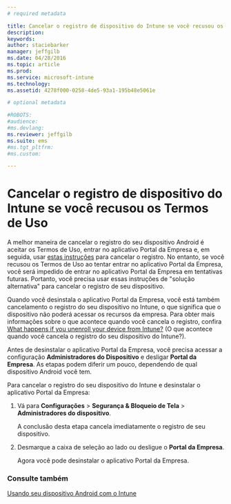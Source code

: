 ```yaml
---
# required metadata

title: Cancelar o registro de dispositivo do Intune se você recusou os Termos de Uso | Microsoft Intune
description:
keywords:
author: staciebarker
manager: jeffgilb
ms.date: 04/28/2016
ms.topic: article
ms.prod:
ms.service: microsoft-intune
ms.technology:
ms.assetid: 4278f000-0258-4de5-93a1-195b48e5061e

# optional metadata

#ROBOTS:
#audience:
#ms.devlang:
ms.reviewer: jeffgilb
ms.suite: ems
#ms.tgt_pltfrm:
#ms.custom:

---
```



# Cancelar o registro de dispositivo do Intune se você recusou os Termos de Uso

A melhor maneira de cancelar o registro do seu dispositivo Android é aceitar os Termos de Uso, entrar no aplicativo Portal da Empresa e, em seguida, usar [estas instruções](unenroll-your-device-from-intune-android.md) para cancelar o registro. No entanto, se você recusou os Termos de Uso ao tentar entrar no aplicativo Portal da Empresa, você será impedido de entrar no aplicativo Portal da Empresa em tentativas futuras. Portanto, você precisa usar essas instruções de "solução alternativa" para cancelar o registro de seu dispositivo.

Quando você desinstala o aplicativo Portal da Empresa, você está também cancelamento o registro do seu dispositivo no Intune, o que significa que o dispositivo não poderá acessar os recursos da empresa.  Para obter mais informações sobre o que acontece quando você cancela o registro, confira [What happens if you unenroll your device from Intune?](what-happens-if-you-unenroll-your-device-from-intune-android.md) (O que acontece quando você cancela o registro do seu dispositivo do Intune?).

Antes de desinstalar o aplicativo Portal da Empresa, você precisa acessar a configuração **Administradores do Dispositivo** e desligar **Portal da Empresa**. As etapas podem diferir um pouco, dependendo de qual dispositivo Android você tem.

Para cancelar o registro do seu dispositivo do Intune e desinstalar o aplicativo Portal da Empresa:

1.  Vá para **Configurações** &gt; **Segurança &amp; Bloqueio de Tela** &gt; **Administradores do dispositivo**.

    A conclusão desta etapa cancela imediatamente o registro de seu dispositivo.

2.  Desmarque a caixa de seleção ao lado ou desligue o **Portal da Empresa**.

    Agora você pode desinstalar o aplicativo Portal da Empresa.


### Consulte também
[Usando seu dispositivo Android com o Intune](using-your-android-device-with-intune.md)

<!--HONumber=May16_HO1-->


